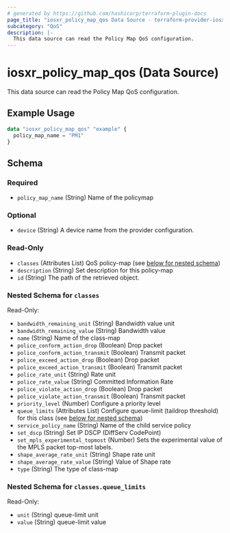 ```yaml
---
# generated by https://github.com/hashicorp/terraform-plugin-docs
page_title: "iosxr_policy_map_qos Data Source - terraform-provider-iosxr"
subcategory: "QoS"
description: |-
  This data source can read the Policy Map QoS configuration.
---
```


# iosxr_policy_map_qos (Data Source)

This data source can read the Policy Map QoS configuration.

## Example Usage

```terraform
data "iosxr_policy_map_qos" "example" {
  policy_map_name = "PM1"
}
```

<!-- schema generated by tfplugindocs -->
## Schema

### Required

- `policy_map_name` (String) Name of the policymap

### Optional

- `device` (String) A device name from the provider configuration.

### Read-Only

- `classes` (Attributes List) QoS policy-map (see [below for nested schema](#nestedatt--classes))
- `description` (String) Set description for this policy-map
- `id` (String) The path of the retrieved object.

<a id="nestedatt--classes"></a>
### Nested Schema for `classes`

Read-Only:

- `bandwidth_remaining_unit` (String) Bandwidth value unit
- `bandwidth_remaining_value` (String) Bandwidth value
- `name` (String) Name of the class-map
- `police_conform_action_drop` (Boolean) Drop packet
- `police_conform_action_transmit` (Boolean) Transmit packet
- `police_exceed_action_drop` (Boolean) Drop packet
- `police_exceed_action_transmit` (Boolean) Transmit packet
- `police_rate_unit` (String) Rate unit
- `police_rate_value` (String) Committed Information Rate
- `police_violate_action_drop` (Boolean) Drop packet
- `police_violate_action_transmit` (Boolean) Transmit packet
- `priority_level` (Number) Configure a priority level
- `queue_limits` (Attributes List) Configure queue-limit (taildrop threshold) for this class (see [below for nested schema](#nestedatt--classes--queue_limits))
- `service_policy_name` (String) Name of the child service policy
- `set_dscp` (String) Set IP DSCP (DiffServ CodePoint)
- `set_mpls_experimental_topmost` (Number) Sets the experimental value of the MPLS packet top-most labels.
- `shape_average_rate_unit` (String) Shape rate unit
- `shape_average_rate_value` (String) Value of Shape rate
- `type` (String) The type of class-map

<a id="nestedatt--classes--queue_limits"></a>
### Nested Schema for `classes.queue_limits`

Read-Only:

- `unit` (String) queue-limit unit
- `value` (String) queue-limit value
